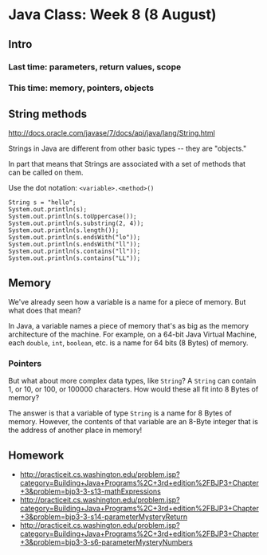 # Java Class: Week 8 (8 August)

## Intro

### Last time: parameters, return values, scope

### This time: memory, pointers, objects

## String methods

http://docs.oracle.com/javase/7/docs/api/java/lang/String.html

Strings in Java are different from other basic types -- they are "objects."

In part that means that Strings are associated with a set of methods that can be
called on them.

Use the dot notation: ``<variable>.<method>()``

    String s = "hello";
    System.out.println(s);
    System.out.println(s.toUppercase());
    System.out.println(s.substring(2, 4));
    System.out.println(s.length());
    System.out.println(s.endsWith("lo"));
    System.out.println(s.endsWith("ll"));
    System.out.println(s.contains("ll"));
    System.out.println(s.contains("LL"));

## Memory

We've already seen how a variable is a name for a piece of memory. But what does
that mean?

In Java, a variable names a piece of memory that's as big as the memory
architecture of the machine. For example, on a 64-bit Java Virtual Machine, each
``double``, ``int``, ``boolean``, etc. is a name for 64 bits (8 Bytes) of
memory.

### Pointers

But what about more complex data types, like ``String``? A ``String`` can
contain 1, or 10, or 100, or 100000 characters. How would these all fit into 8
Bytes of memory?

The answer is that a variable of type ``String`` is a name for 8 Bytes of
memory. However, the contents of that variable are an 8-Byte integer that is the
address of another place in memory!

## Homework

- http://practiceit.cs.washington.edu/problem.jsp?category=Building+Java+Programs%2C+3rd+edition%2FBJP3+Chapter+3&problem=bjp3-3-s13-mathExpressions
- http://practiceit.cs.washington.edu/problem.jsp?category=Building+Java+Programs%2C+3rd+edition%2FBJP3+Chapter+3&problem=bjp3-3-s14-parameterMysteryReturn
- http://practiceit.cs.washington.edu/problem.jsp?category=Building+Java+Programs%2C+3rd+edition%2FBJP3+Chapter+3&problem=bjp3-3-s6-parameterMysteryNumbers

